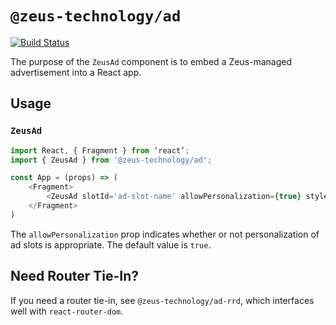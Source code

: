 # `@zeus-technology/ad`

[![Build Status](https://travis-ci.org/WapoZeusTechnology/zeus-technology.svg?branch=main)](https://travis-ci.org/WapoZeusTechnology/zeus-technology)

The purpose of the `ZeusAd` component is to embed a Zeus-managed advertisement into a React app.

## Usage

### `ZeusAd`

```js
import React, { Fragment } from ‘react’;
import { ZeusAd } from '@zeus-technology/ad';

const App = (props) => (
	<Fragment>
		<ZeusAd slotId='ad-slot-name' allowPersonalization={true} style={{display:visible?'':'none'}} />
	</Fragment>
)
```

The `allowPersonalization` prop indicates whether or not personalization of ad slots is appropriate. The default value is `true`.

## Need Router Tie-In?

If you need a router tie-in, see `@zeus-technology/ad-rrd`, which interfaces well with `react-router-dom`.
